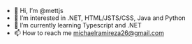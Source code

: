 - 👋 Hi, I’m @mettjs
- 👀 I’m interested in .NET, HTML/JSTS/CSS, Java and Python
- 🌱 I’m currently learning Typescript and .NET
- 📫 How to reach me michaelramireza26@gmail.com

<!---
mettjs/mettjs is a ✨ special ✨ repository because its `README.md` (this file) appears on your GitHub profile.
You can click the Preview link to take a look at your changes.
--->
